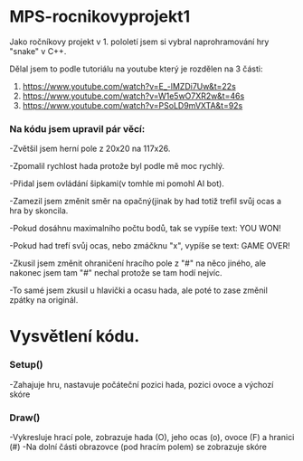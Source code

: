 # MPS-rocnikovyprojekt1

Jako ročníkovy projekt v 1. pololetí jsem si vybral naprohramování hry "snake" v C++.

Dělal jsem to podle tutoriálu na youtube který je rozdělen na 3 části:

1. https://www.youtube.com/watch?v=E_-lMZDi7Uw&t=22s
2. https://www.youtube.com/watch?v=W1e5wO7XR2w&t=46s
3. https://www.youtube.com/watch?v=PSoLD9mVXTA&t=92s
      

### Na kódu jsem upravil pár věcí:

   -Zvětšil jsem herní pole z 20x20 na 117x26.
  
   -Zpomalil rychlost hada protože byl podle mě moc rychlý.
  
   -Přidal jsem ovládání šipkami(v tomhle mi pomohl AI bot).
  
   -Zamezil jsem změnit směr na opačný(jinak by had totiž trefil svůj ocas a hra by skoncila.
      
   -Pokud dosáhnu maximalního počtu bodů, tak se vypíše text: YOU WON!
      
   -Pokud had trefí svůj ocas, nebo zmáčknu "x", vypíše se text: GAME OVER!
      
   -Zkusil jsem změnit ohraničení hracího pole z "#" na něco jiného, ale nakonec jsem tam "#" nechal protože se tam hodí nejvíc.
      
   -To samé jsem zkusil u hlavički a ocasu hada, ale poté to zase změnil zpátky na originál.

# Vysvětlení kódu.

### Setup()

-Zahajuje hru, nastavuje počáteční pozici hada, pozici ovoce a výchozí skóre

### Draw()

-Vykresluje hrací pole, zobrazuje hada (O), jeho ocas (o), ovoce (F) a hranici (#)
-Na dolní části obrazovce (pod hracím polem) se zobrazuje skóre











      
      
      
